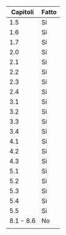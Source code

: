 | Capitoli  	| Fatto 	|
|-----------	|-------	|
| 1.5       	| Si    	|
| 1.6       	| Si    	|
| 1.7       	| Si    	|
| 2.0       	| Si    	|
| 2.1       	| Si    	|
| 2.2       	| Si    	|
| 2.3       	| Si    	|
| 2.4       	| Si    	|
| 3.1        	| Si        |
| 3.2        	| Si        |
| 3.3        	| Si        |
| 3.4        	| Si        |
| 4.1       	| Si    	|
| 4.2       	| Si    	|
| 4.3       	| Si    	|
| 5.1       	| Si    	|
| 5.2       	| Si    	|
| 5.3       	| Si       	|
| 5.4       	| Si    	|
| 5.5       	| Si    	|
| 8.1 - 8.6 	| No    	|
|           	|       	|